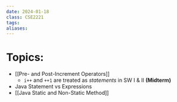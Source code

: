 ```yaml
---
date: 2024-01-18
class: CSE2221
tags: 
aliases:
---
```

# Topics:
- [[Pre- and Post-Increment Operators]]
	- `i++` and `++1` are treated as *statements* in SW I & II **(Midterm)**
- Java Statement vs Expressions
- [[Java Static and Non-Static Method]]


 